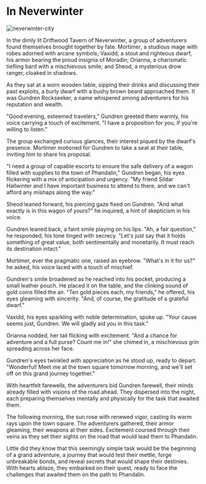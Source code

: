 # In Neverwinter

![neverwinter-city](images/neverwinter-city.png)

In the dimly lit Driftwood Tavern of Neverwinter, a group of adventurers found themselves brought together by fate. Mortimer, a studious mage with robes adorned with arcane symbols; Vaxidd, a stout and righteous dwarf, his armor bearing the proud insignia of Moradin; Orianna, a charismatic tiefling bard with a mischievous smile; and Sheod, a mysterious drow ranger, cloaked in shadows.

As they sat at a worn wooden table, sipping their drinks and discussing their past exploits, a burly dwarf with a bushy brown beard approached them. It was Gundren Rockseeker, a name whispered among adventurers for his reputation and wealth.

"Good evening, esteemed travelers," Gundren greeted them warmly, his voice carrying a touch of excitement. "I have a proposition for you, if you're willing to listen."

The group exchanged curious glances, their interest piqued by the dwarf's presence. Mortimer motioned for Gundren to take a seat at their table, inviting him to share his proposal.

"I need a group of capable escorts to ensure the safe delivery of a wagon filled with supplies to the town of Phandalin," Gundren began, his eyes flickering with a mix of anticipation and urgency. "My friend Sildar Hallwinter and I have important business to attend to there, and we can't afford any mishaps along the way."

Sheod leaned forward, his piercing gaze fixed on Gundren. "And what exactly is in this wagon of yours?" he inquired, a hint of skepticism in his voice.

Gundren leaned back, a faint smile playing on his lips. "Ah, a fair question," he responded, his tone tinged with secrecy. "Let's just say that it holds something of great value, both sentimentally and monetarily. It must reach its destination intact."

Mortimer, ever the pragmatic one, raised an eyebrow. "What's in it for us?" he asked, his voice laced with a touch of mischief.

Gundren's smile broadened as he reached into his pocket, producing a small leather pouch. He placed it on the table, and the clinking sound of gold coins filled the air. "Ten gold pieces each, my friends," he offered, his eyes gleaming with sincerity. "And, of course, the gratitude of a grateful dwarf."

Vaxidd, his eyes sparkling with noble determination, spoke up. "Your cause seems just, Gundren. We will gladly aid you in this task."

Orianna nodded, her tail flicking with excitement. "And a chance for adventure and a full purse? Count me in!" she chimed in, a mischievous grin spreading across her face.

Gundren's eyes twinkled with appreciation as he stood up, ready to depart. "Wonderful! Meet me at the town square tomorrow morning, and we'll set off on this grand journey together."

With heartfelt farewells, the adventurers bid Gundren farewell, their minds already filled with visions of the road ahead. They dispersed into the night, each preparing themselves mentally and physically for the task that awaited them.

The following morning, the sun rose with renewed vigor, casting its warm rays upon the town square. The adventurers gathered, their armor gleaming, their weapons at their sides. Excitement coursed through their veins as they set their sights on the road that would lead them to Phandalin.

Little did they know that this seemingly simple task would be the beginning of a grand adventure, a journey that would test their mettle, forge unbreakable bonds, and reveal secrets that would shape their destinies. With hearts ablaze, they embarked on their quest, ready to face the challenges that awaited them on the path to Phandalin.